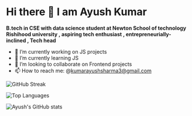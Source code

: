 # Hi there 👋 I am Ayush Kumar 

**B.tech in CSE with data science student at Newton School of technology Rishihood university , aspiring tech enthusiast , entrepreneurially-inclined , Tech head**

- 🔭 I’m currently working on JS projects
- 🌱 I’m currently learning JS
- 👯 I’m looking to collaborate on Frontend projects
-  📫 How to reach me: @kumarayushsharma3@gmail.com





![GitHub Streak](https://github-readme-streak-stats.herokuapp.com/?user=Ayush-kr-giga&theme=dark)

![Top Languages](https://github-readme-stats.vercel.app/api/top-langs/?username=Ayush-kr-giga&layout=compact&theme=dracula)

![Ayush's GitHub stats](https://github-readme-stats.vercel.app/api?username=Ayush-kr-giga&theme=dark&show_icons=true)

<!--
**Ayush-kr-giga/Ayush-kr-giga** is a ✨ _special_ ✨ repository because its `README.md` (this file) appears on your GitHub profile.

Here are some ideas to get you started:

- 🔭 I’m currently working on ...
- 🌱 I’m currently learning ...
- 👯 I’m looking to collaborate on ...
- 🤔 I’m looking for help with ...
- 💬 Ask me about ...
- 📫 How to reach me: ...
- 😄 Pronouns: ...
- ⚡ Fun fact: ...
-->
